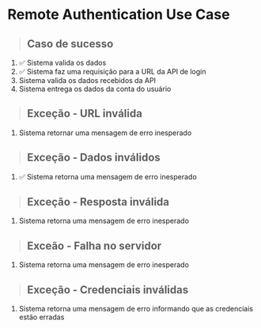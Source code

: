 # Remote Authentication Use Case

> ## Caso de sucesso
1. ✅ Sistema valida os dados
2. ✅ Sistema faz uma requisição para a URL da API de login
3. Sistema valida os dados recebidos da API 
4. Sistema entrega os dados da conta do usuário 

> ## Exceção - URL inválida
1. Sistema retornar uma mensagem de erro inesperado

> ## Exceção - Dados inválidos
1. ✅ Sistema retorna uma mensagem de erro inesperado

> ## Exceção - Resposta inválida
1. Sistema retorna uma mensagem de erro inesperado

> ## Exceão - Falha no servidor
1. Sistema retorna uma mensagem de erro inesperado 

> ## Exceção - Credenciais inválidas 
1. Sistema retorna uma mensagem de erro informando que as credenciais estão erradas 